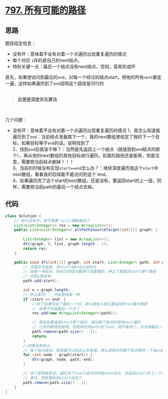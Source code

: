 # [797. 所有可能的路径](https://leetcode-cn.com/problems/all-paths-from-source-to-target/)

## 思路
题目给定信息：
- 没有环：意味着不会有对着一个点遍历出现重复遍历的情况
- 每个对应 `i`存的是自己的next结点。
- 特别关键一点：最后一个结点没有next结点，否则，容易形成环

首先，如果想访问到最后的`end`，对每一个经过的结点start，把他的所有`next`都走一遍，这样如果遍历到了`end`说明这个路径是可行的<br/>
<br/>
> **这便是深度优先算法**<br/>
<br/>

几个问题：
- 没有环：意味着不会有对着一个点遍历出现重复遍历的情况
1、我怎么知道我遍历到了`end`：当前结点准备跳下一个，我的next数组里给定了我的下一个目标，如果目标等于`end`的话。说明找到了<br/>
2、找到`end`后我该干嘛？：当然是先返回上一个结点（就是跳到`end`结点的那个），再从他的next数组的其他目标进行遍历。前面的路径还是能用，但是注意，需要把当前结点删掉！！！<br/>
3、当前的时候没有实现`start==end`怎么办？：继续深度遍历我这个`start`中next数组，看看我的后续能不能访问到这个`end。<br/>
4、如果遍历完了这个start的next数组，还是没有，要返回start的上一层，同样，需要把当前path的最后一个结点去掉。<br/>


## 代码
```java
class Solution {
    // 因为没有环，就不需要 visit辅助数组了
    List<List<Integer>> res = new ArrayList<>();
    public List<List<Integer>> allPathsSourceTarget(int[][] graph) {
        
        List<Integer> list = new ArrayList<>();
        dfs(graph, 0, list, graph.length - 1);
        return res;
    }

    public void dfs(int[][] graph, int start, List<Integer> path, int end) {
        // 深度优先就是，求start到end之间的点
        // 挑每一号结点，他经过的结点都进行深度遍历，停止了就返回start那个数组
        // 先把s放进来，
        path.add(start);

        int n = graph.length;
        // 终止条件:   开始和结束一样
        if (start == end) {
            //到了如果包括了最后一个点，那么就放入我们要返回的res集合俩民
            // 如果不包括最后一个点？
            res.add(new ArrayList<Integer>(path));

            // 我现在要返回start那个结点，继续那个结点的其他next遍历
            // 之前的路径还能用，但是现在的path加了end，就不能用了，先去掉最后一个加进去的
            path.remove(path.size() - 1);
            return;
        }
        //如果没有终止
        // 每个结点是说，我里面可以到这么多条路，那么我相邻的每个结点都找一下去end的路
        for (int node : graph[start]) {
            dfs(graph, node, path, end);
        }

        // 这个意思就是说，遍历完了start结点的所有next结点，该返回start的上一个结点了
        // 首先，同样要先把start给去了
        path.remove(path.size() - 1);
    }
}

```

